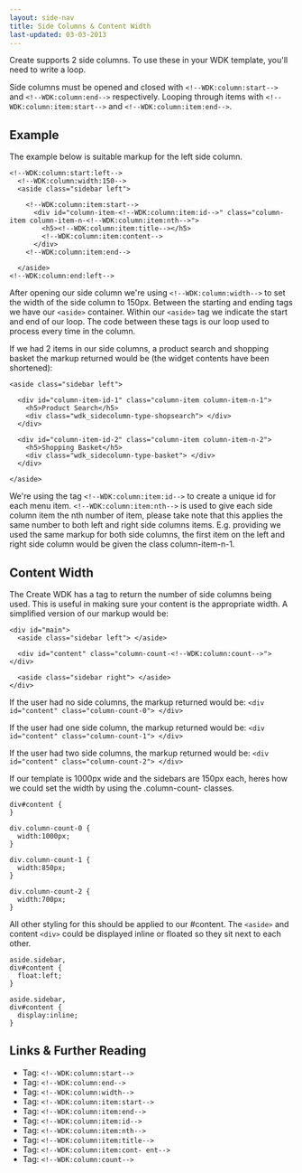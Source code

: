 ```yaml
---
layout: side-nav
title: Side Columns & Content Width
last-updated: 03-03-2013
---
```



Create supports 2 side columns. To use these in your WDK template, you'll need to write a loop.

Side columns must be opened and closed with `<!--WDK:column:start-->` and `<!--WDK:column:end-->` respectively. Looping through items with `<!--WDK:column:item:start-->` and `<!--WDK:column:item:end-->`.

## Example

The example below is suitable markup for the left side column.

~~~
<!--WDK:column:start:left-->
  <!--WDK:column:width:150-->
  <aside class="sidebar left">

    <!--WDK:column:item:start-->
      <div id="column-item-<!--WDK:column:item:id-->" class="column-item column-item-n-<!--WDK:column:item:nth-->">
        <h5><!--WDK:column:item:title--></h5>
        <!--WDK:column:item:content-->
      </div>
    <!--WDK:column:item:end-->

  </aside>
<!--WDK:column:end:left-->
~~~

After opening our side column we're using `<!--WDK:column:width-->` to set the width of the side column to 150px. Between the starting and ending tags we have our `<aside>` container. Within our `<aside>` tag we indicate the start and end of our loop. The code between these tags is our loop used to process every time in the column.

If we had 2 items in our side columns, a product search and shopping basket the markup returned would be (the widget contents have been shortened):

~~~
<aside class="sidebar left">

  <div id="column-item-id-1" class="column-item column-item-n-1">
    <h5>Product Search</h5>
    <div class="wdk_sidecolumn-type-shopsearch"> </div>
  </div>

  <div id="column-item-id-2" class="column-item column-item-n-2">
    <h5>Shopping Basket</h5>
    <div class="wdk_sidecolumn-type-basket"> </div>
  </div>

</aside>
~~~

We're using the tag `<!--WDK:column:item:id-->` to create a unique id for each menu item. `<!--WDK:column:item:nth-->` is used to give each side column item the nth number of item, please take note that this applies the same number to both left and right side columns items. E.g. providing we used the same markup for both side columns, the first item on the left and right side column would be given the class column-item-n-1.

## Content Width

The Create WDK has a tag to return the number of side columns being used. This is useful in making sure your content is the appropriate width. A simplified version of our markup would be:

~~~
<div id="main">
  <aside class="sidebar left"> </aside>

  <div id="content" class="column-count-<!--WDK:column:count-->"> </div>

  <aside class="sidebar right"> </aside>
</div>
~~~

If the user had no side columns, the markup returned would be:
`<div id="content" class="column-count-0"> </div>`

If the user had one side column, the markup returned would be:
`<div id="content" class="column-count-1"> </div>`

If the user had two side columns, the markup returned would be:
`<div id="content" class="column-count-2"> </div>`

If our template is 1000px wide and the sidebars are 150px each, heres how we could set the width by using the .column-count- classes.

~~~
div#content {
}

div.column-count-0 {
  width:1000px;
}

div.column-count-1 {
  width:850px;
}

div.column-count-2 {
  width:700px;
}
~~~

All other styling for this should be applied to our #content. The `<aside>` and content `<div>` could be displayed inline or floated so they sit next to each other.

~~~
aside.sidebar,
div#content {
  float:left;
}

aside.sidebar, 
div#content {
  display:inline;
}
~~~

## Links & Further Reading

- Tag: `<!--WDK:column:start-->`
- Tag: `<!--WDK:column:end-->`
- Tag: `<!--WDK:column:width-->`
- Tag: `<!--WDK:column:item:start-->`
- Tag: `<!--WDK:column:item:end-->`
- Tag: `<!--WDK:column:item:id-->`
- Tag: `<!--WDK:column:item:nth-->`
- Tag: `<!--WDK:column:item:title-->`
- Tag: `<!--WDK:column:item:cont- ent-->`
- Tag: `<!--WDK:column:count-->`